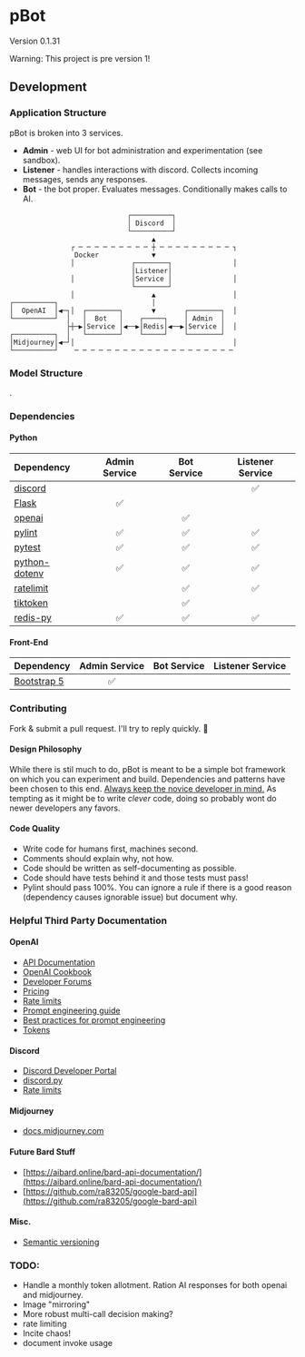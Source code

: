 # pBot

Version 0.1.31

Warning: This project is pre version 1!




## Development <a name="development"></a>

### Application Structure

pBot is broken into 3 services.

- **Admin** - web UI for bot administration and experimentation (see sandbox).
- **Listener** - handles interactions with discord. Collects incoming messages, sends any responses.
- **Bot** - the bot proper. Evaluates messages. Conditionally makes calls to AI.

```
                             ┌──────────┐
                             │ Discord  │
                             └──────────┘
                                   ▲
               ┌ ─ ─ ─ ─ ─ ─ ─ ─ ─ ┼ ─ ─ ─ ─ ─ ─ ─ ─ ─ ┐
                Docker             ▼
               │              ┌────────┐               │
                              │Listener│
               │              │Service │               │
                              └────────┘
               │                   ▲                   │
┌──────────┐                       │
│  OpenAI  │◀─┐│  ┌────────┐       ▼       ┌────────┐  │
└──────────┘  │   │  Bot   │    ┌─────┐    │ Admin  │
              ├┼─▶│Service │◀──▶│Redis│◀──▶│Service │  │
┌──────────┐  │   └────────┘    └─────┘    └────────┘
│Midjourney│◀─┘│                                       │
└──────────┘    ─ ─ ─ ─ ─ ─ ─ ─ ─ ─ ─ ─ ─ ─ ─ ─ ─ ─ ─ ─
```

### Model Structure

.

### Dependencies

#### Python

| Dependency | Admin Service | Bot Service | Listener Service |
|:---|:---:|:---:|:---:|
| [discord](https://discordpy.readthedocs.io/en/stable/) | | | &#x2705; |
| [Flask](https://flask.palletsprojects.com/en/3.0.x/) | &#x2705; | | |
| [openai](https://pypi.org/project/openai/) | | &#x2705; | |
| [pylint](https://pypi.org/project/pylint/) | &#x2705; | &#x2705; | &#x2705; |
| [pytest](https://docs.pytest.org/en/8.0.x/) | &#x2705; | &#x2705; | &#x2705; |
| [python-dotenv](https://pypi.org/project/python-dotenv/) | &#x2705; | &#x2705; | &#x2705; |
| [ratelimit](https://pypi.org/project/ratelimit/) | | &#x2705; | &#x2705; |
| [tiktoken](https://pypi.org/project/tiktoken/) | | &#x2705; | |
| [redis-py](https://redis-py.readthedocs.io/en/stable/) | &#x2705; | &#x2705; | &#x2705; |

#### Front-End

| Dependency | Admin Service | Bot Service | Listener Service |
|:---|:---:|:---:|:---:|
| [Bootstrap 5](https://getbootstrap.com/) | &#x2705; | | |

### Contributing

Fork & submit a pull request. I'll try to reply quickly. :pray:

#### Design Philosophy

While there is stil much to do, pBot is meant to be a simple bot framework on which you can experiment and build. Dependencies and patterns have been chosen to this end. <ins>Always keep the novice developer in mind.</ins> As tempting as it might be to write *clever* code, doing so probably wont do newer developers any favors.

#### Code Quality

- Write code for humans first, machines second.
- Comments should explain why, not how.
- Code should be written as
self-documenting as possible.
- Code should have tests behind it and those tests must pass!
- Pylint should pass 100%. You can ignore a rule if there is a good reason (dependency causes ignorable issue) but document why.

### Helpful Third Party Documentation

#### OpenAI

- [API Documentation](https://platform.openai.com/docs/overview)
- [OpenAI Cookbook](https://cookbook.openai.com/)
- [Developer Forums](https://community.openai.com/)
- [Pricing](https://openai.com/pricing)
- [Rate limits](https://platform.openai.com/docs/guides/rate-limits?context=tier-free)
- [Prompt engineering guide](https://platform.openai.com/docs/guides/prompt-engineering)
- [Best practices for prompt engineering](https://help.openai.com/en/articles/6654000-best-practices-for-prompt-engineering-with-the-openai-api)
- [Tokens](https://help.openai.com/en/articles/4936856-what-are-tokens-and-how-to-count-them)

#### Discord

- [Discord Developer Portal](https://discord.com/developers)
- [discord.py](https://discordpy.readthedocs.io/en/stable/index.html)
- [Rate limits](https://discord.com/developers/docs/topics/rate-limits)

#### Midjourney

- [docs.midjourney.com](https://docs.midjourney.com/docs/quick-start)

#### Future Bard Stuff

- [https://aibard.online/bard-api-documentation/](https://aibard.online/bard-api-documentation/)
- [https://github.com/ra83205/google-bard-api](https://github.com/ra83205/google-bard-api)

#### Misc.

- [Semantic versioning](https://semver.org/)

### TODO:

- Handle a monthly token allotment. Ration AI responses for both openai and midjourney.
- Image "mirroring"
- More robust multi-call decision making?
- rate limiting
- Incite chaos!
- document invoke usage
